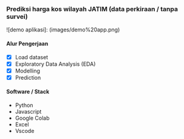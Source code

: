 ### Prediksi harga kos wilayah JATIM (data perkiraan / tanpa survei)

![demo aplikasi]: (images/demo%20app.png)

#### Alur Pengerjaan
- [x] Load dataset
- [x] Exploratory Data Analysis (EDA)
- [x] Modelling
- [x] Prediction

#### Software / Stack
- Python
- Javascript
- Google Colab 
- Excel
- Vscode

